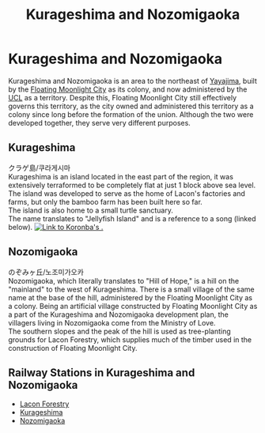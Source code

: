 ﻿---
layout: default
title: Kurageshima and Nozomigaoka
description: Territory of the UCL
---

# Kurageshima and Nozomigaoka

Kurageshima and Nozomigaoka is an area to the northeast of [Yayajima](yayajima),
built by the [Floating Moonlight City](fmcity) as its colony, and now administered
by the [UCL](united-cities-of-leightonsy) as a territory. Despite this, Floating Moonlight
City still effectively governs this territory, as the city owned and administered this
territory as a colony since long before the formation of the union.
Although the two were developed together, they serve very different purposes.

## Kurageshima

クラゲ島/쿠라게시마<br>
Kurageshima is an island located in the east part of the region,
it was extensively terraformed to be completely flat at just 1 block above sea
level. The island was developed to serve as the home of Lacon's factories and
farms, but only the bamboo farm has been built here so far.<br>
The island is also home to a small turtle sanctuary.<br>
The name translates to "Jellyfish Island" and is a reference to a song (linked below).
[![Link to Koronba's .](https://img.youtube.com/vi/pskoRCJytR8/0.jpg)](https://www.youtube.com/watch?v=pskoRCJytR8)

## Nozomigaoka

のぞみヶ丘/노조미가오카<br>
Nozomigaoka, which literally translates to "Hill of Hope,"
is a hill on the "mainland" to the west of Kurageshima.
There is a small village of the same name at the base of the hill,
administered by the Floating Moonlight City as a colony.
Being an artificial village constructed by Floating Moonlight City
as a part of the Kurageshima and Nozomigaoka development plan,
the villagers living in Nozomigaoka come from the Ministry of Love.<br>
The southern slopes and the peak of the hill is used as tree-planting
grounds for Lacon Forestry, which supplies much of the timber used in
the construction of Floating Moonlight City.<br>

## Railway Stations in Kurageshima and Nozomigaoka

- [Lacon Forestry](/rail-stations/lacon-forestry)
- [Kurageshima](/rail-stations/kurageshima)
- [Nozomigaoka](/rail-stations/nozomigaoka)